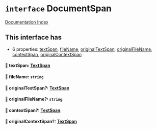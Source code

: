 # `interface` DocumentSpan

[Documentation Index](../README.md)

## This interface has

- 6 properties:
[textSpan](#-textspan-textspan),
[fileName](#-filename-string),
[originalTextSpan](#-originaltextspan-textspan),
[originalFileName](#-originalfilename-string),
[contextSpan](#-contextspan-textspan),
[originalContextSpan](#-originalcontextspan-textspan)


#### 📄 textSpan: [TextSpan](../interface.TextSpan/README.md)



#### 📄 fileName: `string`



#### 📄 originalTextSpan?: [TextSpan](../interface.TextSpan/README.md)



#### 📄 originalFileName?: `string`



#### 📄 contextSpan?: [TextSpan](../interface.TextSpan/README.md)



#### 📄 originalContextSpan?: [TextSpan](../interface.TextSpan/README.md)




